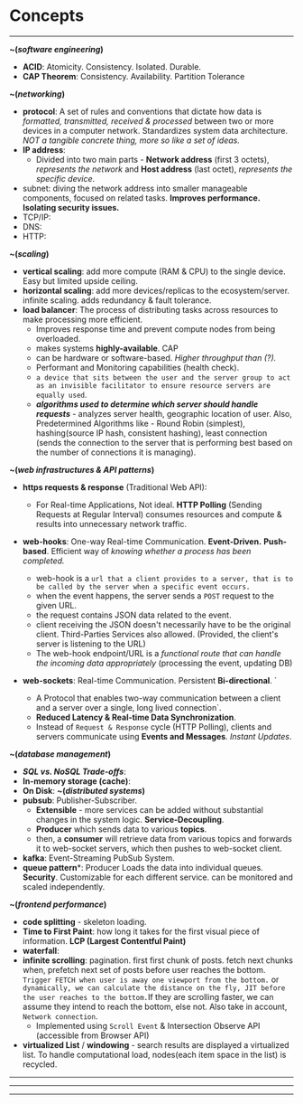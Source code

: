 # Concepts
***
**~(*software engineering*)**
* **ACID**: Atomicity. Consistency. Isolated. Durable.
* **CAP Theorem**: Consistency. Availability. Partition Tolerance

**~(*networking*)**
* **protocol**: A set of rules and conventions that dictate how data is *formatted, transmitted, received & processed* between two or more devices in a computer network. Standardizes system data architecture. *NOT a tangible concrete thing, more so like a set of ideas.*
* **IP address**:
	* Divided into two main parts - **Network address** (first 3 octets), *represents the network* and **Host address** (last octet), *represents the specific device*.
* subnet: diving the network address into smaller manageable components, focused on related tasks. **Improves performance.** **Isolating security issues.**
* TCP/IP:
* DNS:
* HTTP:

**~(*scaling*)**
* **vertical scaling**: add more compute (RAM & CPU) to the single device. Easy but limited upside ceiling. 
* **horizontal scaling**: add more devices/replicas to the ecosystem/server. infinite scaling. adds redundancy & fault tolerance. 
* **load balancer**: The process of distributing tasks across resources to make processing more efficient.
	* Improves response time and prevent compute nodes from being overloaded. 
	* makes systems **highly-available**. CAP
	* can be hardware or software-based. *Higher throughput than (?).* 
	* Performant and Monitoring capabilities (health check).
	* ```a device that sits between the user and the server group to act as an invisible facilitator to ensure resource servers are equally used```.
	* ***algorithms used to determine which server should handle requests*** - analyzes server health, geographic location of user. Also, Predetermined Algorithms like - Round Robin (simplest), hashing(source IP hash, consistent hashing), least connection (sends the connection to the server that is performing best based on the number of connections it is managing).

**~(*web infrastructures & API patterns*)**
* **https requests & response** (Traditional Web API):
	* For Real-time Applications, Not ideal. **HTTP Polling** (Sending Requests at Regular Interval) consumes resources and compute & results into unnecessary network traffic.
* **web-hooks**: One-way Real-time Communication. **Event-Driven.** **Push-based**. Efficient way of *knowing whether a process has been completed.*  
	* web-hook is a `url that a client provides to a server, that is to be called by the server when a specific event occurs.`
	* when the event happens, the server sends a `POST` request to the given URL.
	* the request contains JSON data related to the event.
	* client receiving the JSON doesn't necessarily have to be the original client. Third-Parties Services also allowed. (Provided, the client's server is listening to the URL)
	* The web-hook endpoint/URL is a *functional route that can handle the incoming data appropriately* (processing the event, updating DB)
	
* **web-sockets**: Real-time Communication. Persistent **Bi-directional**. `
	* A Protocol that enables two-way communication between a client and a server over a single, long lived connection`. 
	* **Reduced Latency & Real-time Data Synchronization**. 
	* Instead of `Request & Response` cycle (HTTP Polling), clients and servers communicate using **Events and Messages**. *Instant Updates*.

**~(*database management*)**
* ***SQL vs. NoSQL Trade-offs***:
* **In-memory storage (cache)**: 
* **On Disk**:
**~(*distributed systems*)**
* **pubsub**: Publisher-Subscriber. 
	* **Extensible** - more services can be added without substantial changes in the system logic. **Service-Decoupling**.
	* **Producer** which sends data to various **topics**.
	* then, a **consumer** will retrieve data from various topics and forwards it to web-socket servers, which then pushes to web-socket client.
* **kafka**: Event-Streaming PubSub System.
* **queue pattern***: Producer Loads the data into individual queues. **Security**. Customizable for each different service. can be monitored and scaled independently.

**~(*frontend performance*)**
* **code splitting** - skeleton loading.
* **Time to First Paint**: how long it takes for the first visual piece of information. **LCP (Largest Contentful Paint)**
* **waterfall**:
* **infinite scrolling**: pagination. first first chunk of posts. fetch next chunks when,
	prefetch next set of posts before user reaches the bottom. `Trigger FETCH when user is away one viewport from the bottom.` or `dynamically, we can calculate the distance on the fly, JIT before the user reaches to the bottom.`If they are scrolling faster, we can assume they intend to reach the bottom, else not. Also take in account, `Network connection`.  
	* Implemented using `Scroll Event` & Intersection Observe API (accessible from Browser API)
*  **virtualized List** / **windowing** - search results are displayed a  virtualized list. To handle computational load, nodes(each item space in the list) is recycled.
***
***
***
